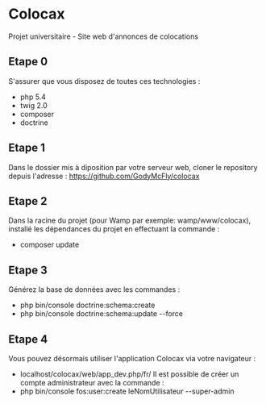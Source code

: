 # Colocax
Projet universitaire - Site web d'annonces de colocations

## Etape 0
S'assurer que vous disposez de toutes ces technologies :
- php 5.4
- twig 2.0
- composer
- doctrine 
	
## Etape 1
Dans le dossier mis à diposition par votre serveur web, cloner le repository depuis l'adresse : https://github.com/GodyMcFly/colocax

## Etape 2
Dans la racine du projet (pour Wamp par exemple: wamp/www/colocax), installé les dépendances du projet en effectuant la commande :
- composer update

## Etape 3
Générez la base de données avec les commandes :
- php bin/console doctrine:schema:create
- php bin/console doctrine:schema:update --force

## Etape 4
Vous pouvez désormais utiliser l'application Colocax via votre navigateur :
- localhost/colocax/web/app_dev.php/fr/
Il est possible de créer un compte administrateur avec la commande :
- php bin/console fos:user:create leNomUtilisateur --super-admin

